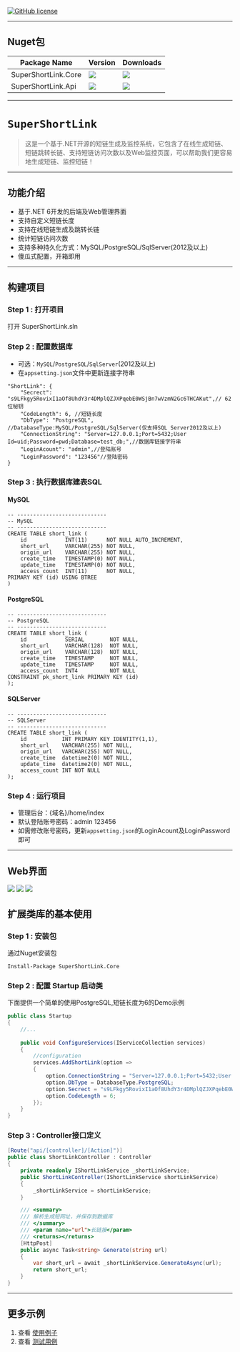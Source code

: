 
[![GitHub license](https://img.shields.io/github/license/dotnetcore/EasyCaching.svg)](https://github.com/dotnetcore/EasyCaching/blob/master/LICENSE)

----------

## Nuget包

| Package Name |  Version | Downloads
|--------------|  ------- | ----
| SuperShortLink.Core | ![](https://img.shields.io/badge/nuget-v1.2.0-blue) | ![](https://img.shields.io/badge/downloads-xM-brightgreen)|
| SuperShortLink.Api | ![](https://img.shields.io/badge/nuget-v1.2.0-blue) | ![](https://img.shields.io/badge/downloads-xM-brightgreen)|

---------

# `SuperShortLink`
> 这是一个基于.NET开源的短链生成及监控系统，它包含了在线生成短链、短链跳转长链、支持短链访问次数以及Web监控页面，可以帮助我们更容易地生成短链、监控短链！

-------

## 功能介绍
 - 基于.NET 6开发的后端及Web管理界面
 - 支持自定义短链长度
 - 支持在线短链生成及跳转长链
 - 统计短链访问次数
 - 支持多种持久化方式：MySQL/PostgreSQL/SqlServer(2012及以上)
 - 傻瓜式配置，开箱即用

------
## 构建项目

### Step 1 : 打开项目
打开 SuperShortLink.sln

### Step 2 : 配置数据库
- 可选：`MySQL`/`PostgreSQL`/`SqlServer`(2012及以上)
- 在`appsetting.json`文件中更新连接字符串
```
"ShortLink": {
    "Secrect": "s9LFkgy5RovixI1aOf8UhdY3r4DMplQZJXPqebE0WSjBn7wVzmN2Gc6THCAKut",// 62 位秘钥
    "CodeLength": 6, //短链长度
    "DbType": "PostgreSQL", //DatabaseType:MySQL/PostgreSQL/SqlServer(仅支持SQL Server2012及以上)
    "ConnectionString": "Server=127.0.0.1;Port=5432;User Id=uid;Password=pwd;Database=test_db;",//数据库链接字符串
    "LoginAcount": "admin",//登陆账号
    "LoginPassword": "123456"//登陆密码
}
```
### Step 3 : 执行数据库建表SQL

#### MySQL
```
-- ----------------------------
-- MySQL
-- ----------------------------
CREATE TABLE short_link (
    id            INT(11)      NOT NULL AUTO_INCREMENT,
    short_url     VARCHAR(255) NOT NULL,
    origin_url    VARCHAR(255) NOT NULL,
    create_time   TIMESTAMP(0) NOT NULL,
    update_time   TIMESTAMP(0) NOT NULL,
    access_count  INT(11)      NOT NULL,
PRIMARY KEY (id) USING BTREE 
)
```

#### PostgreSQL
```
-- ----------------------------
-- PostgreSQL
-- ----------------------------
CREATE TABLE short_link (
    id            SERIAL        NOT NULL,
    short_url     VARCHAR(128)  NOT NULL,
    origin_url    VARCHAR(128)  NOT NULL,
    create_time   TIMESTAMP     NOT NULL,
    update_time   TIMESTAMP     NOT NULL,
    access_count  INT4          NOT NULL
CONSTRAINT pk_short_link PRIMARY KEY (id) 
);

```
#### SQLServer

```
-- ----------------------------
-- SQLServer
-- ----------------------------
CREATE TABLE short_link (
    id           INT PRIMARY KEY IDENTITY(1,1),
    short_url    VARCHAR(255) NOT NULL,
    origin_url   VARCHAR(255) NOT NULL,
    create_time  datetime2(0) NOT NULL,
    update_time  datetime2(0) NOT NULL,
    access_count INT NOT NULL 
);
```

### Step 4 : 运行项目
- 管理后台：{域名}/home/index
- 默认登陆账号密码：admin 123456
- 如需修改账号密码，更新`appsetting.json`的LoginAcount及LoginPassword即可

------------

## Web界面
![](media/web-login.png?raw=true)
![](media/web-list.png?raw=true)
![](media/web-generate.png?raw=true)


## 扩展类库的基本使用

### Step 1 : 安装包

通过Nuget安装包
```
Install-Package SuperShortLink.Core
```

### Step 2 : 配置 Startup 启动类

下面提供一个简单的使用PostgreSQL,短链长度为6的Demo示例
```csharp
public class Startup
{
    //...
    
    public void ConfigureServices(IServiceCollection services)
    {
        //configuration
        services.AddShortLink(option =>
        {
            option.ConnectionString = "Server=127.0.0.1;Port=5432;User Id=uid;Password=pwd;Database=db;";
            option.DbType = DatabaseType.PostgreSQL;
            option.Secrect = "s9LFkgy5RovixI1aOf8UhdY3r4DMplQZJXPqebE0WSjBn7wVzmN2Gc6THCAKut";
            option.CodeLength = 6;
        });
    }    
}
```

###  Step 3 : Controller接口定义 

```csharp
[Route("api/[controller]/[Action]")]
public class ShortLinkController : Controller
{
    private readonly IShortLinkService _shortLinkService;
    public ShortLinkController(IShortLinkService shortLinkService)
    {
        _shortLinkService = shortLinkService;
    }

    /// <summary>
    /// 解析生成短网址，并保存到数据库
    /// </summary>
    /// <param name="url">长链接</param>
    /// <returns></returns>
    [HttpPost]
    public async Task<string> Generate(string url)
    {
        var short_url = await _shortLinkService.GenerateAsync(url);
        return short_url;
    }
}
```

---------
## 更多示例

1. 查看 [使用例子](https://github.com/Bryan-Cyf/SuperShortLink/tree/master/src/SuperShortLink)
2. 查看 [测试用例](https://github.com/Bryan-Cyf/SuperShortLink/tree/master/test/SuperShortLink.UnitTests)

